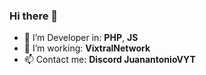 ### Hi there 👋

- 👀 I’m Developer in: **PHP**, **JS**
- 🌱 I’m working: **VixtralNetwork**
- 📫 Contact me: **Discord JuanantonioVYT**


